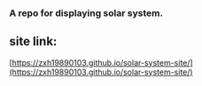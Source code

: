 ### A repo for displaying solar system.

## site link:

[https://zxh19890103.github.io/solar-system-site/](https://zxh19890103.github.io/solar-system-site/)
